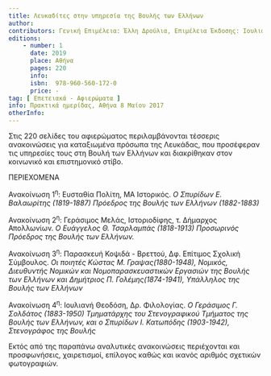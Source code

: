 ```yaml
---
title: Λευκαδίτες στην υπηρεσία της Βουλής των Ελλήνων
author:
contributors: Γενική Επιμέλεια: Έλλη Δρούλια, Επιμέλεια Έκδοσης: Ιουλιανή Θεοδόση, Τριαντάφυλλος Ε. Σκλαβενίτης
editions:
    - number: 1
      date: 2019
      place: Αθήνα
      pages: 220
      info:
      isbn:  978-960-560-172-0
      price: -
tag: [ Επετειακά - Αφιερώματα ]
info: Πρακτικά ημερίδας, Αθήνα 8 Μαίου 2017
otherInfo:
---
```


Στις 220 σελίδες του αφιερώματος περιλαμβάνονται τέσσερις ανακοινώσεις για καταξιωμένα πρόσωπα της Λευκάδας, που προσέφεραν τις υπηρεσίες τους στη Βουλή των Ελλήνων και διακρίθηκαν στον κοινωνικό και επιστημονικό στίβο.

ΠΕΡΙΕΧΟΜΕΝΑ

Ανακοίνωση 1<sup>η</sup>: Ευσταθία Πολίτη, ΜΑ Ιστορικός. *Ο Σπυρίδων Ε. Βαλαωρίτης \(1819-1887\) Πρόεδρος της Βουλής των Ελλήνων \(1882-1883\)*

Ανακοίνωση 2<sup>η</sup>: Γεράσιμος Μελάς, Ιστοριοδίφης, τ. Δήμαρχος Απολλωνίων. *Ο Ευάγγελος Θ. Τσαρλαμπάς \(1818-1913\) Προσωρινός Πρόεδρος της Βουλής των Ελλήνων.*

Ανακοίνωση 3<sup>η</sup>: Παρασκευή Κοψιδά - Βρεττού, Δφ. Επίτιμος Σχολική Σύμβουλος. *Οι ποιητές Κώστας Μ. Γραψας\(1880-1948\), Νομικός, Διευθυντής Νομικών και Νομοπαρασκευαστικών Εργασιών της Βουλής των Ελλήνων και Δημήτριος Π. Γολέμης\(1874-1941\), Υπάλληλος της Βουλής των Ελλήνων*

Ανακοίνωση 4<sup>η</sup>: Ιουλιανή Θεοδόση, Δρ. Φιλολογίας. *Ο Γεράσιμος Γ. Σολδάτος \(1883-1950\) Τμηματάρχης του Στενογραφικού Τμήματος της Βουλής των Ελλήνων, και ο Σπυρίδων Ι. Κατωπόδης \(1903-1942\), Στενογράφος της Βουλής*

Εκτός από της παραπάνω αναλυτικές ανακοινώσεις περιέχονται και προσφωνήσεις, χαιρετισμοί, επίλογος καθώς και ικανός αριθμός σχετικών φωτογραφιών.
